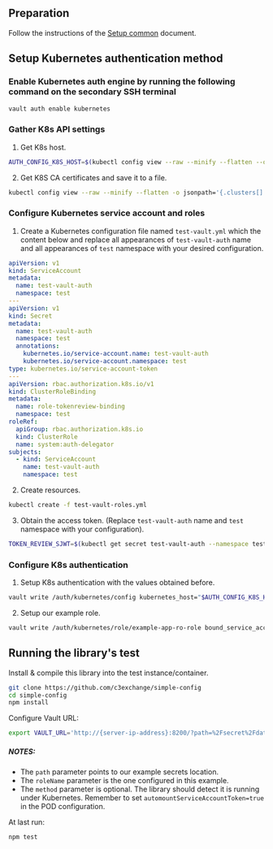 ## Preparation

Follow the instructions of the [Setup common](./SETUP_COMMON.md) document.

## Setup Kubernetes authentication method

### Enable Kubernetes auth engine by running the following command on the secondary SSH terminal

```bash
vault auth enable kubernetes
```

### Gather K8s API settings

1. Get K8s host.

```bash
AUTH_CONFIG_K8S_HOST=$(kubectl config view --raw --minify --flatten --output='jsonpath={.clusters[].cluster.server}')
```

2. Get K8S CA certificates and save it to a file.

```bash
kubectl config view --raw --minify --flatten -o jsonpath='{.clusters[].cluster.certificate-authority-data}' | base64 --decode >~/k8s_cacert.pem
```

### Configure Kubernetes service account and roles

1. Create a Kubernetes configuration file named `test-vault.yml` which the content below and replace all appearances of `test-vault-auth` name and all appearances of `test` namespace with your desired configuration.

```yaml
apiVersion: v1
kind: ServiceAccount
metadata:
  name: test-vault-auth
  namespace: test
---
apiVersion: v1
kind: Secret
metadata:
  name: test-vault-auth
  namespace: test
  annotations:
    kubernetes.io/service-account.name: test-vault-auth
    kubernetes.io/service-account.namespace: test
type: kubernetes.io/service-account-token
---
apiVersion: rbac.authorization.k8s.io/v1
kind: ClusterRoleBinding
metadata:
  name: role-tokenreview-binding
  namespace: test
roleRef:
  apiGroup: rbac.authorization.k8s.io
  kind: ClusterRole
  name: system:auth-delegator
subjects:
  - kind: ServiceAccount
    name: test-vault-auth
    namespace: test
```

2. Create resources.

```bash
kubectl create -f test-vault-roles.yml
```

3. Obtain the access token. (Replace `test-vault-auth` name and `test` namespace with your configuration).

```bash
TOKEN_REVIEW_SJWT=$(kubectl get secret test-vault-auth --namespace test -o go-template="{{ .data.token }}" | base64 --decode)
```

### Configure K8s authentication

1. Setup K8s authentication with the values obtained before.

```bash
vault write /auth/kubernetes/config kubernetes_host="$AUTH_CONFIG_K8S_HOST" kubernetes_ca_cert=@~/k8s_cacert.pem token_reviewer_jwt="$TOKEN_REVIEW_SJWT"
```

2. Setup our example role.

```bash
vault write /auth/kubernetes/role/example-app-ro-role bound_service_account_names=mauro-test bound_service_account_namespaces=test token_policies=example-app-ro period=1h token_ttl=10m token_max_ttl=10m
```

## Running the library's test

Install & compile this library into the test instance/container.

```bash
git clone https://github.com/c3exchange/simple-config
cd simple-config
npm install
```

Configure Vault URL:

```bash
export VAULT_URL='http://{server-ip-address}:8200/?path=%2Fsecret%2Fdata%2Fexample_app%2Fv1&roleName=example-app-ro-role&method=k8s'
```

##### NOTES:

* The `path` parameter points to our example secrets location.
* The `roleName` parameter is the one configured in this example.
* The `method` parameter is optional. The library should detect it is running under Kubernetes. Remember to set `automountServiceAccountToken=true` in the POD configuration.

At last run:

```bash
npm test
```

